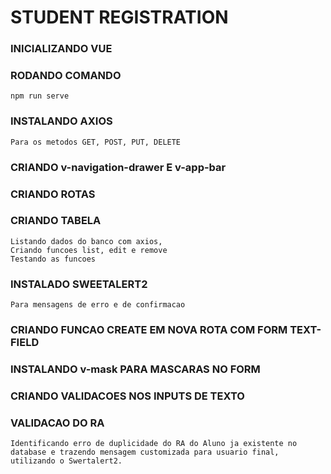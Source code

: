 # STUDENT REGISTRATION

### INICIALIZANDO VUE

### RODANDO COMANDO
```
npm run serve
```
### INSTALANDO AXIOS
```
Para os metodos GET, POST, PUT, DELETE
```
### CRIANDO v-navigation-drawer E v-app-bar

### CRIANDO ROTAS

### CRIANDO TABELA
```
Listando dados do banco com axios,
Criando funcoes list, edit e remove
Testando as funcoes
```
### INSTALADO SWEETALERT2
```
Para mensagens de erro e de confirmacao
```
### CRIANDO FUNCAO CREATE EM NOVA ROTA COM FORM TEXT-FIELD

### INSTALANDO v-mask PARA MASCARAS NO FORM

### CRIANDO VALIDACOES NOS INPUTS DE TEXTO

### VALIDACAO DO RA
```
Identificando erro de duplicidade do RA do Aluno ja existente no database e trazendo mensagem customizada para usuario final, utilizando o Swertalert2.
```


